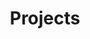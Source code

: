 ---
title: Projects
layout: collection
permalink: /projects
collection: projects
entries_layout: grid
---